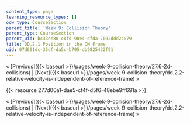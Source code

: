 ```yaml
---
content_type: page
learning_resource_types: []
ocw_type: CourseSection
parent_title: 'Week 9: Collision Theory'
parent_type: CourseSection
parent_uid: bc33ee80-c8fd-90e4-dfda-7092ddd24879
title: DD.2.1 Position in the CM Frame
uid: 07d691dc-35df-da5c-b795-db9825432f91
---
```


« [Previous]({{< baseurl >}}/pages/week-9-collision-theory/27.6-2d-collisions) | [Next]({{< baseurl >}}/pages/week-9-collision-theory/dd.2.2-relative-velocity-is-independent-of-reference-frame) »

{{< resource 277d00a1-dae5-cf4f-d5f6-48ebe9ff691a >}}

« [Previous]({{< baseurl >}}/pages/week-9-collision-theory/27.6-2d-collisions) | [Next]({{< baseurl >}}/pages/week-9-collision-theory/dd.2.2-relative-velocity-is-independent-of-reference-frame) »